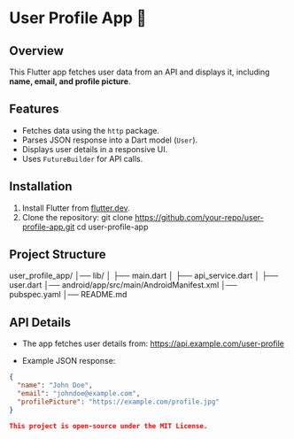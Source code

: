 # User Profile App 🚀

## Overview
This Flutter app fetches user data from an API and displays it, including **name, email, and profile picture**.

## Features
- Fetches data using the `http` package.
- Parses JSON response into a Dart model (`User`).
- Displays user details in a responsive UI.
- Uses `FutureBuilder` for API calls.

## Installation
1. Install Flutter from [flutter.dev](https://flutter.dev).
2. Clone the repository:
git clone https://github.com/your-repo/user-profile-app.git cd user-profile-app

## Project Structure
user_profile_app/ │── lib/ │ ├── main.dart │ ├── api_service.dart │ ├── user.dart │── android/app/src/main/AndroidManifest.xml │── pubspec.yaml │── README.md

## API Details
- The app fetches user details from:
https://api.example.com/user-profile

- Example JSON response:
```json
{
  "name": "John Doe",
  "email": "johndoe@example.com",
  "profilePicture": "https://example.com/profile.jpg"
}

This project is open-source under the MIT License.
